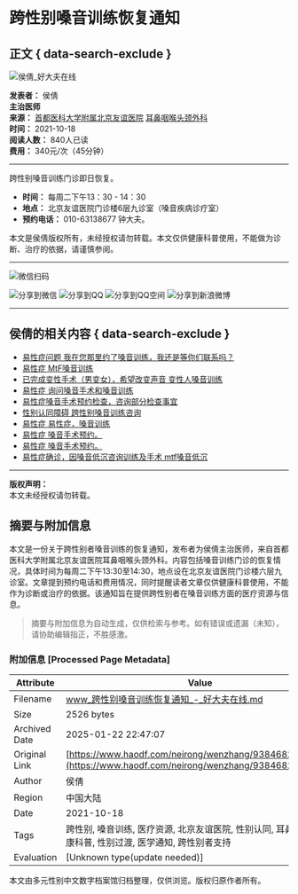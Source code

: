 # 跨性别嗓音训练恢复通知

## 正文 { data-search-exclude }


![侯倩_好大夫在线](https://n1.hdfimg.com/g4/M02/94/A1/wIYBAF3rEMeAS1feAAZXp2TfROQ721_200_200_1.png?5e50)

**发表者：** 侯倩  
**主治医师**  
**来源：** [首都医科大学附属北京友谊医院](https://www.haodf.com/hospital/56.html) [耳鼻咽喉头颈外科](https://www.haodf.com/hospital/56/keshi/281.html)  
**时间：** 2021-10-18  
**阅读人数：** 840人已读  
**费用：** 340元/次（45分钟）

---

跨性别嗓音训练门诊即日恢复。  
- **时间：** 每周二下午13：30 - 14：30  
- **地点：** 北京友谊医院门诊楼6层九诊室（嗓音疾病诊疗室）  
- **预约电话：** 010-63138677 钟大夫。  

本文是侯倩版权所有，未经授权请勿转载。本文仅供健康科普使用，不能做为诊断、治疗的依据，请谨慎参阅。

---

![微信扫码](https://n3.hdfimg.com/g12/M04/4B/89/14YBAGd0zxyAfHe0AAGZfeuIvfk511.jpg?_ms_=facd)

![分享到微信](https://i2.hdfimg.com/ssi/www/image/2019/pcshare/wechatshare.png)
![分享到QQ](https://i2.hdfimg.com/ssi/www/image/2019/pcshare/qqshare.png)
![分享到QQ空间](https://i2.hdfimg.com/ssi/www/image/2019/pcshare/qqzoneshare.png)
![分享到新浪微博](https://i2.hdfimg.com/ssi/www/image/2019/pcshare/sinaweiboshare.png)

---

## 侯倩的相关内容 { data-search-exclude }

- [易性症问题 我在您那里约了嗓音训练，我还是等你们联系吗？](https://www.haodf.com/bingcheng/8878243565.html)
- [易性症 MtF嗓音训练](https://www.haodf.com/bingcheng/8799357918.html)
- [已完成变性手术（男变女），希望改变声音 变性人嗓音训练](https://www.haodf.com/bingcheng/8873617300.html)
- [易性症 询问嗓音手术和嗓音训练](https://www.haodf.com/bingcheng/8872515048.html)
- [易性症嗓音手术预约检查，咨询部分检查事宜](https://www.haodf.com/bingcheng/8881510106.html)
- [性别认同障碍 跨性别嗓音训练咨询](https://www.haodf.com/bingcheng/8869811910.html)
- [易性症 易性症，嗓音训练](https://www.haodf.com/bingcheng/8868829166.html)
- [易性症 嗓音手术预约。](https://www.haodf.com/bingcheng/8873617268.html)
- [易性症 嗓音手术预约。](https://www.haodf.com/bingcheng/8872771910.html)
- [易性症确诊，因嗓音低沉咨询训练及手术 mtf嗓音低沉](https://www.haodf.com/bingcheng/8801532443.html)

---

**版权声明：**  
本文未经授权请勿转载。
<!-- tcd_original_link https://www.haodf.com/neirong/wenzhang/9384682844.html -->


## 摘要与附加信息

<!-- tcd_abstract -->
本文是一份关于跨性别者嗓音训练的恢复通知，发布者为侯倩主治医师，来自首都医科大学附属北京友谊医院耳鼻咽喉头颈外科。内容包括嗓音训练门诊的恢复情况，具体时间为每周二下午13:30至14:30，地点设在北京友谊医院门诊楼六层九诊室。文章提到预约电话和费用情况，同时提醒读者文章仅供健康科普使用，不能作为诊断或治疗的依据。该通知旨在提供跨性别者在嗓音训练方面的医疗资源与信息。
<!-- tcd_abstract_end -->

> 摘要与附加信息为自动生成，仅供检索与参考。如有错误或遗漏（未知），请协助编辑指正，不胜感激。

### 附加信息 [Processed Page Metadata]

| Attribute       | Value                                  |
|-----------------|----------------------------------------|
| Filename        | www_跨性别嗓音训练恢复通知_-_好大夫在线.md                             |
| Size            | 2526 bytes                           |
| Archived Date   | 2025-01-22 22:47:07                             |
| Original Link   | [https://www.haodf.com/neirong/wenzhang/9384682844.html](https://www.haodf.com/neirong/wenzhang/9384682844.html)                       |
| Author          | 侯倩                               |
| Region          | 中国大陆                               |
| Date            | 2021-10-18                                 |
| Tags            | 跨性别, 嗓音训练, 医疗资源, 北京友谊医院, 性别认同, 耳鼻咽喉科, 健康科普, 性别过渡, 医学通知, 跨性别者支持                                 |
| Evaluation            | [Unknown type(update needed)]                                 |
<!-- tcd_table_end -->

本文由多元性别中文数字档案馆归档整理，仅供浏览。版权归原作者所有。
